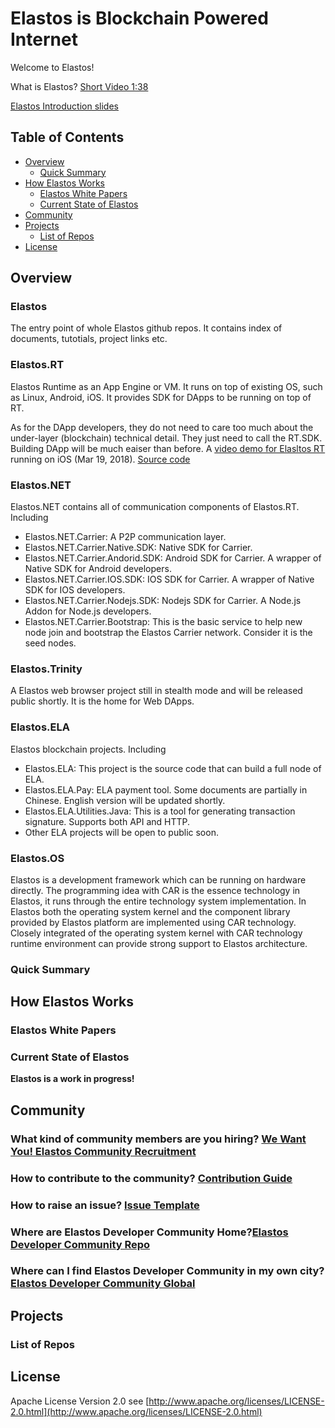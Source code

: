 # Elastos is Blockchain Powered Internet


Welcome to Elastos! 

What is Elastos? [Short Video 1:38](https://vimeo.com/264996792/d5265a3446)

[Elastos Introduction slides](https://www.slideshare.net/RongChen34/elastos-intro)

## Table of Contents

- [Overview](#overview)
  - [Quick Summary](#quick-summary)
- [How Elastos Works](#how-elastos-works)
  - [Elastos White Papers](#elastos-papers)
  - [Current State of Elastos](#current-states-of-elastos)
- [Community](#project-and-community)
- [Projects](#project-links)
  - [List of Repos](#list-of-repos)
- [License](#license)

## Overview

### Elastos
The entry point of whole Elastos github repos. 
It contains index of documents, tutotials, project links etc.

### Elastos.RT
Elastos Runtime as an App Engine or VM. It runs on top of existing OS, such as Linux, Android, iOS. It provides SDK for DApps to be running on top of RT.

As for the DApp developers, they do not need to care too much about the under-layer (blockchain) technical detail. They just need to call the RT.SDK. Building DApp will be much eaiser than before.
A [video demo for Elasltos RT](https://youtu.be/skewtq-kUQY) running on iOS (Mar 19, 2018). [Source code]( https://github.com/elastos/Elastos.RT/tree/master/Sources/Elastos/LibCore/tests/HelloCarDemo)


### Elastos.NET
Elastos.NET contains all of communication components of Elastos.RT. Including 
- Elastos.NET.Carrier: A P2P communication layer. 
- Elastos.NET.Carrier.Native.SDK: Native SDK for Carrier. 
- Elastos.NET.Carrier.Andorid.SDK: Android SDK for Carrier. A wrapper of Native SDK for Android developers.
- Elastos.NET.Carrier.IOS.SDK: IOS SDK for Carrier. A wrapper of Native SDK for IOS developers.
- Elastos.NET.Carrier.Nodejs.SDK: Nodejs SDK for Carrier. A Node.js Addon for Node.js developers.
- Elastos.NET.Carrier.Bootstrap: This is the basic service to help new node join and bootstrap the Elastos Carrier network. Consider it is the seed nodes.

### Elastos.Trinity
A Elastos web browser project still in stealth mode and will be released public shortly. It is the home for Web DApps.

### Elastos.ELA
Elastos blockchain projects. Including
- Elastos.ELA: This project is the source code that can build a full node of ELA.
- Elastos.ELA.Pay: ELA payment tool. Some documents are partially in Chinese. English version will be updated shortly.
- Elastos.ELA.Utilities.Java: This is a tool for generating transaction signature. Supports both API and HTTP.
- Other ELA projects will be open to public soon.

### Elastos.OS
Elastos is a development framework which can be running on hardware directly.
The programming idea with CAR is the essence technology in Elastos, it runs through the entire technology system implementation. In Elastos both the operating system kernel and the component library provided by Elastos platform are implemented using CAR technology. Closely integrated of the operating system kernel with CAR technology runtime environment can provide strong support to Elastos architecture.


### Quick Summary

## How Elastos Works

### Elastos White Papers

### Current State of Elastos

**Elastos is a work in progress!**

## Community
### What kind of community members are you hiring? [We Want You! Elastos Community Recruitment](https://medium.com/elastos/we-want-you-elastos-community-recruitment-da0e97694f63)
### How to contribute to the community? [Contribution Guide](./CONTRIBUTING.md)
### How to raise an issue? [Issue Template](./ISSUE_TEMPKLATE.md)
### Where are Elastos Developer Community Home?[Elastos Developer Community Repo](https://github.com/elastos/Elastos.Community)
### Where can I find Elastos Developer Community in my own city? [Elastos Developer Community Global](https://github.com/elastos/Elastos.Community.Global)

## Projects

### List of Repos

## License

Apache License Version 2.0 see [http://www.apache.org/licenses/LICENSE-2.0.html](http://www.apache.org/licenses/LICENSE-2.0.html)
